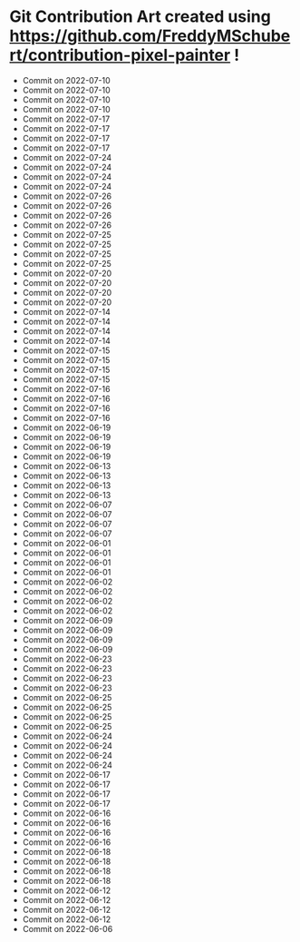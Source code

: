 # Git Contribution Art created using https://github.com/FreddyMSchubert/contribution-pixel-painter !
- Commit on 2022-07-10
- Commit on 2022-07-10
- Commit on 2022-07-10
- Commit on 2022-07-10
- Commit on 2022-07-17
- Commit on 2022-07-17
- Commit on 2022-07-17
- Commit on 2022-07-17
- Commit on 2022-07-24
- Commit on 2022-07-24
- Commit on 2022-07-24
- Commit on 2022-07-24
- Commit on 2022-07-26
- Commit on 2022-07-26
- Commit on 2022-07-26
- Commit on 2022-07-26
- Commit on 2022-07-25
- Commit on 2022-07-25
- Commit on 2022-07-25
- Commit on 2022-07-25
- Commit on 2022-07-20
- Commit on 2022-07-20
- Commit on 2022-07-20
- Commit on 2022-07-20
- Commit on 2022-07-14
- Commit on 2022-07-14
- Commit on 2022-07-14
- Commit on 2022-07-14
- Commit on 2022-07-15
- Commit on 2022-07-15
- Commit on 2022-07-15
- Commit on 2022-07-15
- Commit on 2022-07-16
- Commit on 2022-07-16
- Commit on 2022-07-16
- Commit on 2022-07-16
- Commit on 2022-06-19
- Commit on 2022-06-19
- Commit on 2022-06-19
- Commit on 2022-06-19
- Commit on 2022-06-13
- Commit on 2022-06-13
- Commit on 2022-06-13
- Commit on 2022-06-13
- Commit on 2022-06-07
- Commit on 2022-06-07
- Commit on 2022-06-07
- Commit on 2022-06-07
- Commit on 2022-06-01
- Commit on 2022-06-01
- Commit on 2022-06-01
- Commit on 2022-06-01
- Commit on 2022-06-02
- Commit on 2022-06-02
- Commit on 2022-06-02
- Commit on 2022-06-02
- Commit on 2022-06-09
- Commit on 2022-06-09
- Commit on 2022-06-09
- Commit on 2022-06-09
- Commit on 2022-06-23
- Commit on 2022-06-23
- Commit on 2022-06-23
- Commit on 2022-06-23
- Commit on 2022-06-25
- Commit on 2022-06-25
- Commit on 2022-06-25
- Commit on 2022-06-25
- Commit on 2022-06-24
- Commit on 2022-06-24
- Commit on 2022-06-24
- Commit on 2022-06-24
- Commit on 2022-06-17
- Commit on 2022-06-17
- Commit on 2022-06-17
- Commit on 2022-06-17
- Commit on 2022-06-16
- Commit on 2022-06-16
- Commit on 2022-06-16
- Commit on 2022-06-16
- Commit on 2022-06-18
- Commit on 2022-06-18
- Commit on 2022-06-18
- Commit on 2022-06-18
- Commit on 2022-06-12
- Commit on 2022-06-12
- Commit on 2022-06-12
- Commit on 2022-06-12
- Commit on 2022-06-06
